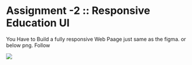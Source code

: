 # Assignment -2 :: Responsive Education UI

You Have to Build a fully responsive Web Paage just same as the figma. or below png.
Follow



<img src="./Assignment.png"/>
